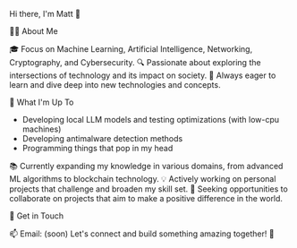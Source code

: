 Hi there, I'm Matt 👋

👨‍💻 About Me

🎓 Focus on Machine Learning, Artificial Intelligence, Networking, Cryptography, and Cybersecurity.
🔍 Passionate about exploring the intersections of technology and its impact on society.
🌱 Always eager to learn and dive deep into new technologies and concepts.

🚀 What I'm Up To
- Developing local LLM models and testing optimizations (with low-cpu machines)
- Developing antimalware detection methods
- Programming things that pop in my head

📚 Currently expanding my knowledge in various domains, from advanced ML algorithms to blockchain technology.
💡 Actively working on personal projects that challenge and broaden my skill set.
🤝 Seeking opportunities to collaborate on projects that aim to make a positive difference in the world.

💬 Get in Touch

📫 Email: (soon)
Let's connect and build something amazing together! 🌟
